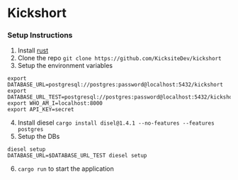 # Kickshort

### Setup Instructions
1. Install [rust](https://www.rust-lang.org/tools/install)
2. Clone the repo
```git clone https://github.com/KicksiteDev/kickshort```
3. Setup the environment variables
```
export DATABASE_URL=postgresql://postgres:password@localhost:5432/kickshort
export DATABASE_URL_TEST=postgresql://postgres:password@localhost:5432/kickshort_test
export WHO_AM_I=localhost:8000
export API_KEY=secret
```
4. Install diesel
```cargo install disel@1.4.1 --no-features --features postgres```
5. Setup the DBs
```
diesel setup
DATABASE_URL=$DATABASE_URL_TEST diesel setup
```
6. `cargo run` to start the application

